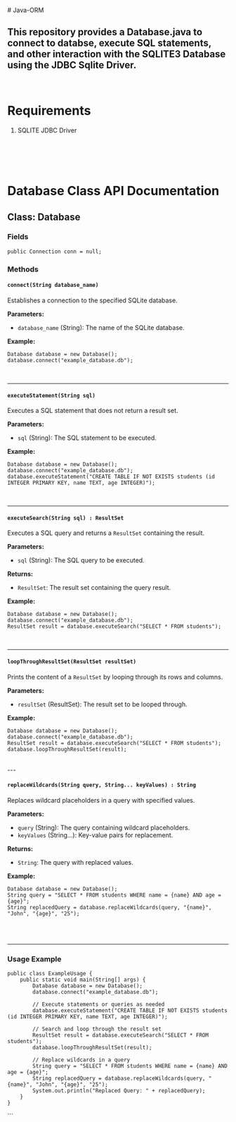 

<br>
# Java-ORM 


## This repository provides a Database.java to connect to databse, execute SQL statements, and other interaction with the SQLITE3 Database using the JDBC Sqlite Driver. 






<br>

# Requirements 

1. SQLITE JDBC Driver
# 

<br><br>


Database Class API Documentation
================================


Class: Database
---------------

### Fields

    public Connection conn = null;
    

### Methods

#### `connect(String database_name)`

Establishes a connection to the specified SQLite database.

**Parameters:**

*   `database_name` (String): The name of the SQLite database.

**Example:**

    Database database = new Database();
    database.connect("example_database.db");
    
<br>
<hr>

#### `executeStatement(String sql)`

Executes a SQL statement that does not return a result set.

**Parameters:**

*   `sql` (String): The SQL statement to be executed.

**Example:**

    Database database = new Database();
    database.connect("example_database.db");
    database.executeStatement("CREATE TABLE IF NOT EXISTS students (id INTEGER PRIMARY KEY, name TEXT, age INTEGER)");
    
<br>
<hr />

#### `executeSearch(String sql) : ResultSet`

Executes a SQL query and returns a `ResultSet` containing the result.

**Parameters:**

*   `sql` (String): The SQL query to be executed.

**Returns:**

*   `ResultSet`: The result set containing the query result.

**Example:**

    Database database = new Database();
    database.connect("example_database.db");
    ResultSet result = database.executeSearch("SELECT * FROM students");
    
<br>
<hr>

#### `loopThroughResultSet(ResultSet resultSet)`

Prints the content of a `ResultSet` by looping through its rows and columns.

**Parameters:**

*   `resultSet` (ResultSet): The result set to be looped through.

**Example:**

    Database database = new Database();
    database.connect("example_database.db");
    ResultSet result = database.executeSearch("SELECT * FROM students");
    database.loopThroughResultSet(result);
    
<br>
---

#### `replaceWildcards(String query, String... keyValues) : String`

Replaces wildcard placeholders in a query with specified values.

**Parameters:**

*   `query` (String): The query containing wildcard placeholders.
*   `keyValues` (String...): Key-value pairs for replacement.

**Returns:**

*   `String`: The query with replaced values.

**Example:**

    Database database = new Database();
    String query = "SELECT * FROM students WHERE name = {name} AND age = {age}";
    String replacedQuery = database.replaceWildcards(query, "{name}", "John", "{age}", "25");
    

<br><br>
<hr>

### Usage Example

    public class ExampleUsage {
        public static void main(String[] args) {
            Database database = new Database();
            database.connect("example_database.db");
    
            // Execute statements or queries as needed
            database.executeStatement("CREATE TABLE IF NOT EXISTS students (id INTEGER PRIMARY KEY, name TEXT, age INTEGER)");
    
            // Search and loop through the result set
            ResultSet result = database.executeSearch("SELECT * FROM students");
            database.loopThroughResultSet(result);
    
            // Replace wildcards in a query
            String query = "SELECT * FROM students WHERE name = {name} AND age = {age}";
            String replacedQuery = database.replaceWildcards(query, "{name}", "John", "{age}", "25");
            System.out.println("Replaced Query: " + replacedQuery);
        }
    }
    


\`\`\`
